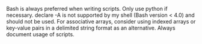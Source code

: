 Bash is always preferred when writing scripts.  Only use python if necessary.
declare -A is not supported by my shell (Bash version < 4.0) and should not be used. For associative arrays, consider using indexed arrays or key-value pairs in a delimited string format as an alternative.
Always document usage of scripts.